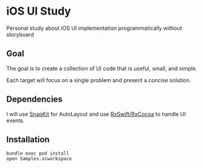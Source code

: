 # iOS UI Study

Personal study about iOS UI implementation programmatically without storyboard

## Goal

The goal is to create a collection of UI code that is useful, small, and simple.

Each target will focus on a single problem and present a concise solution.

## Dependencies

I will use [SnapKit](https://github.com/SnapKit/SnapKit) for AutoLayout and use [RxSwift/RxCocoa](https://github.com/ReactiveX/RxSwift) to handle UI events.

## Installation

```
bundle exec pod install
open Samples.xcworkspace
```
